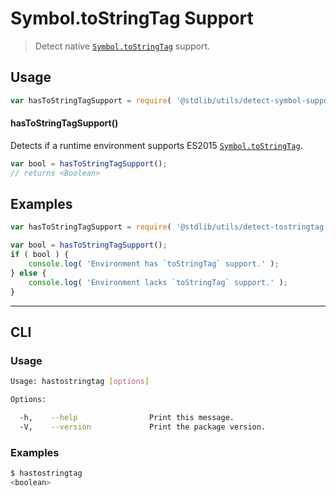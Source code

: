 # Symbol.toStringTag Support

> Detect native [`Symbol.toStringTag`][symbol] support.

<section class="usage">

## Usage

``` javascript
var hasToStringTagSupport = require( '@stdlib/utils/detect-symbol-support' );
```

#### hasToStringTagSupport()

Detects if a runtime environment supports ES2015 [`Symbol.toStringTag`][symbol].

``` javascript
var bool = hasToStringTagSupport();
// returns <Boolean>
```

<!-- </usage> -->


<section class="examples">

## Examples

``` javascript
var hasToStringTagSupport = require( '@stdlib/utils/detect-tostringtag-support' );

var bool = hasToStringTagSupport();
if ( bool ) {
    console.log( 'Environment has `toStringTag` support.' );
} else {
    console.log( 'Environment lacks `toStringTag` support.' );
}
```

<!-- </examples> -->

---

<section class="cli">

## CLI

<section class="usage">

### Usage

``` bash
Usage: hastostringtag [options]

Options:

  -h,    --help                Print this message.
  -V,    --version             Print the package version.
```

<!-- </usage> -->

<section class="examples">

### Examples

``` bash
$ hastostringtag
<boolean>
```

<!-- </examples> -->

<!-- </cli> -->


<section class="links">

[symbol]: https://developer.mozilla.org/en-US/docs/Web/JavaScript/Reference/Global_Objects/Symbol

<!-- </links> -->
